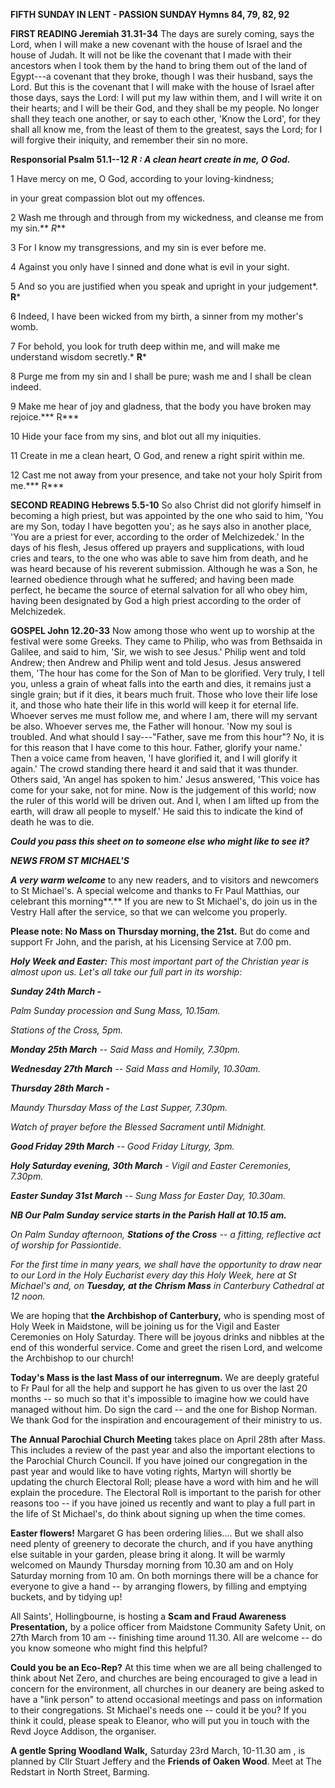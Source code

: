 **FIFTH SUNDAY IN LENT - PASSION SUNDAY Hymns 84, 79, 82, 92**

**FIRST READING Jeremiah 31.31-34** The days are surely coming, says the
Lord, when I will make a new covenant with the house of Israel and the
house of Judah. It will not be like the covenant that I made with their
ancestors when I took them by the hand to bring them out of the land of
Egypt---a covenant that they broke, though I was their husband, says the
Lord. But this is the covenant that I will make with the house of Israel
after those days, says the Lord: I will put my law within them, and I
will write it on their hearts; and I will be their God, and they shall
be my people. No longer shall they teach one another, or say to each
other, 'Know the Lord', for they shall all know me, from the least of
them to the greatest, says the Lord; for I will forgive their iniquity,
and remember their sin no more.

**Responsorial Psalm 51.1--12** ***R : A clean heart create in me, O
God.***

1 Have mercy on me, O God, according to your loving-kindness;

in your great compassion blot out my offences.

2 Wash me through and through from my wickedness, and cleanse me from my
sin.** *R***

3 For I know my transgressions, and my sin is ever before me.

4 Against you only have I sinned and done what is evil in your sight.

5 And so you are justified when you speak and upright in your
judgement*. **R***

6 Indeed, I have been wicked from my birth, a sinner from my mother's
womb.

7 For behold, you look for truth deep within me, and will make me
understand wisdom secretly.* **R***

8 Purge me from my sin and I shall be pure; wash me and I shall be clean
indeed.

9 Make me hear of joy and gladness, that the body you have broken may
rejoice.*** R***

10 Hide your face from my sins, and blot out all my iniquities.

11 Create in me a clean heart, O God, and renew a right spirit within
me.

12 Cast me not away from your presence, and take not your holy Spirit
from me.*** R***

**SECOND READING Hebrews 5.5-10** So also Christ did not glorify himself
in becoming a high priest, but was appointed by the one who said to him,
'You are my Son, today I have begotten you'; as he says also in another
place, 'You are a priest for ever, according to the order of
Melchizedek.' In the days of his flesh, Jesus offered up prayers and
supplications, with loud cries and tears, to the one who was able to
save him from death, and he was heard because of his reverent
submission. Although he was a Son, he learned obedience through what he
suffered; and having been made perfect, he became the source of eternal
salvation for all who obey him, having been designated by God a high
priest according to the order of Melchizedek.

**GOSPEL John 12.20-33** Now among those who went up to worship at the
festival were some Greeks. They came to Philip, who was from Bethsaida
in Galilee, and said to him, 'Sir, we wish to see Jesus.' Philip went
and told Andrew; then Andrew and Philip went and told Jesus. Jesus
answered them, 'The hour has come for the Son of Man to be glorified.
Very truly, I tell you, unless a grain of wheat falls into the earth and
dies, it remains just a single grain; but if it dies, it bears much
fruit. Those who love their life lose it, and those who hate their life
in this world will keep it for eternal life. Whoever serves me must
follow me, and where I am, there will my servant be also. Whoever serves
me, the Father will honour. 'Now my soul is troubled. And what should I
say---"Father, save me from this hour"? No, it is for this reason that I
have come to this hour. Father, glorify your name.' Then a voice came
from heaven, 'I have glorified it, and I will glorify it again.' The
crowd standing there heard it and said that it was thunder. Others said,
'An angel has spoken to him.' Jesus answered, 'This voice has come for
your sake, not for mine. Now is the judgement of this world; now the
ruler of this world will be driven out. And I, when I am lifted up from
the earth, will draw all people to myself.' He said this to indicate the
kind of death he was to die.

***Could you pass this sheet on to someone else who might like to see
it?***

***NEWS FROM ST MICHAEL\'S***

***A very warm welcome*** to any new readers, and to visitors and
newcomers to St Michael\'s. A special welcome and thanks to Fr Paul
Matthias, our celebrant this morning**.** If you are new to St
Michael\'s, do join us in the Vestry Hall after the service, so that we
can welcome you properly.

**Please note: No Mass on Thursday morning, the 21st.** But do come and
support Fr John, and the parish, at his Licensing Service at 7.00 pm.

***Holy Week and Easter:** This most important part of the Christian
year is almost upon us. Let\'s all take our full part in its worship:*

***Sunday 24th March -***

*Palm Sunday procession and Sung Mass, 10.15am.*

*Stations of the Cross, 5pm.*

***Monday 25th March** -- Said Mass and Homily, 7.30pm.*

***Wednesday 27th March** -- Said Mass and Homily, 10.30am.*

***Thursday 28th March -***

*Maundy Thursday Mass of the Last Supper, 7.30pm.*

*Watch of prayer before the Blessed Sacrament until Midnight.*

***Good Friday 29th March** -- Good Friday Liturgy, 3pm.*

***Holy Saturday evening, 30th March** - Vigil and Easter Ceremonies,
7.30pm.*

***Easter Sunday 31st March** -- Sung Mass for Easter Day, 10.30am.*

***NB Our Palm Sunday service starts in the Parish Hall at 10.15 am.***

*On Palm Sunday afternoon, **Stations of the Cross** -- a fitting,
reflective act of worship for Passiontide.*

*For the first time in many years, we shall have the opportunity to draw
near to our Lord in the Holy Eucharist every day this Holy Week, here at
St Michael\'s and, on **Tuesday, at the Chrism Mass** in Canterbury
Cathedral at 12 noon.*

We are hoping that **the Archbishop of Canterbury,** who is spending
most of Holy Week in Maidstone, will be joining us for the Vigil and
Easter Ceremonies on Holy Saturday. There will be joyous drinks and
nibbles at the end of this wonderful service. Come and greet the risen
Lord, and welcome the Archbishop to our church!

**Today\'s Mass is the last Mass of our interregnum.** We are deeply
grateful to Fr Paul for all the help and support he has given to us over
the last 20 months -- so much so that it\'s impossible to imagine how we
could have managed without him. Do sign the card -- and the one for
Bishop Norman. We thank God for the inspiration and encouragement of
their ministry to us.

**The Annual Parochial Church Meeting** takes place on April 28th
after Mass. This includes a review of the past year and also the
important elections to the Parochial Church Council. If you have joined
our congregation in the past year and would like to have voting rights,
Martyn will shortly be updating the church Electoral Roll; please have a
word with him and he will explain the procedure. The Electoral Roll is
important to the parish for other reasons too -- if you have joined us
recently and want to play a full part in the life of St Michael\'s, do
think about signing up when the time comes.

**Easter flowers!** Margaret G has been ordering lilies.... But we shall
also need plenty of greenery to decorate the church, and if you have
anything else suitable in your garden, please bring it along. It will be
warmly welcomed on Maundy Thursday morning from 10.30 am and on Holy
Saturday morning from 10 am. On both mornings there will be a chance for
everyone to give a hand -- by arranging flowers, by filling and emptying
buckets, and by tidying up!

All Saints\', Hollingbourne, is hosting a **Scam and Fraud Awareness
Presentation,** by a police officer from Maidstone Community Safety
Unit, on 27th March from 10 am -- finishing time around 11.30. All are
welcome -- do you know someone who might find this helpful?

**Could you be an Eco-Rep?** At this time when we are all being
challenged to think about Net Zero, and churches are being encouraged to
give a lead in concern for the environment, all churches in our deanery
are being asked to have a "link person" to attend occasional meetings
and pass on information to their congregations. St Michael\'s needs one
-- could it be you? If you think it could, please speak to Eleanor, who
will put you in touch with the Revd Joyce Addison, the organiser.

**A gentle Spring Woodland Walk,** Saturday 23rd March, 10-11.30 am , is
planned by Cllr Stuart Jeffery and the **Friends of Oaken Wood**. Meet
at The Redstart in North Street, Barming.
